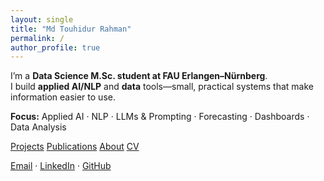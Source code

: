 ```yaml
---
layout: single
title: "Md Touhidur Rahman"
permalink: /
author_profile: true
---
```


I’m a **Data Science M.Sc. student at FAU Erlangen–Nürnberg**.  
I build **applied AI/NLP** and **data** tools—small, practical systems that make information easier to use.

**Focus:** Applied AI · NLP · LLMs & Prompting · Forecasting · Dashboards · Data Analysis

<p>
  <a class="btn btn--info" href="/projects/">Projects</a>
  <a class="btn btn--info" href="/publications/">Publications</a>
  <a class="btn btn--info" href="/about/">About</a>
  <a class="btn btn--info" href="/files/cv.pdf">CV</a>
</p>

[Email](mailto:touhid129@gmail.com) · [LinkedIn](https://www.linkedin.com/in/mdtouhidur/) · [GitHub](https://github.com/md-touhidur-rahman)
